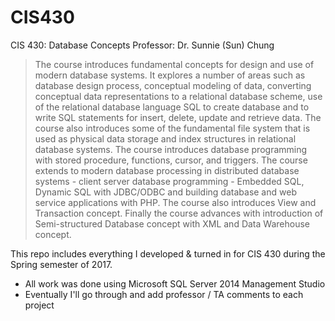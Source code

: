# CIS430
CIS 430: Database Concepts
Professor:  Dr. Sunnie (Sun) Chung

>The course introduces fundamental concepts for design and use of
modern database systems. It explores a number of areas such as database design process,
conceptual modeling of data, converting conceptual data representations to a relational
database scheme, use of the relational database language SQL to create database and to
write SQL statements for insert, delete, update and retrieve data. The course also
introduces some of the fundamental file system that is used as physical data storage and
index structures in relational database systems. The course introduces database
programming with stored procedure, functions, cursor, and triggers. The course extends
to modern database processing in distributed database systems - client server database
programming - Embedded SQL, Dynamic SQL with JDBC/ODBC and building database
and web service applications with PHP. The course also introduces View and Transaction
concept. Finally the course advances with introduction of Semi-structured Database
concept with XML and Data Warehouse concept. 

This repo includes everything I developed & turned in for CIS 430 during the Spring semester of 2017.

* All work was done using Microsoft SQL Server 2014 Management Studio
* Eventually I'll go through and add professor / TA comments to each project
